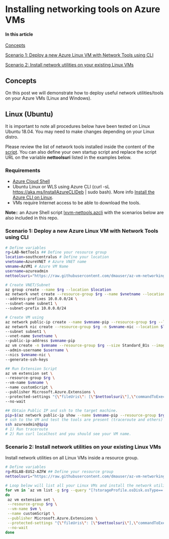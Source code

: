 # Installing networking tools on Azure VMs

#### In this article

[Concepts](#Concepts)

[Scenario 1: Deploy a new Azure Linux VM with Network Tools using CLI](#scenario-1-deploy-a-new-azure-linux-vm-with-network-tools-using-cli)

[Scenario 2: Install network utilities on your existing Linux VMs](#scenario-2-install-network-utilities-on-your-existing-linux-vms)

## Concepts

On this post we will demonstrate how to deploy useful network utilities/tools on your Azure VMs (Linux and Windows).

## Linux (Ubuntu)

It is important to note all procedures below have been tested on Linux Ubuntu 18.04. You may need to make changes depending on your Linux distro.

Please review the list of network tools installed inside the content of the [script](https://raw.githubusercontent.com/dmauser/az-vm-networking-tools/main/script/nettools.sh). You can also define your own startup script and replace the script URL on the variable **nettoolsuri** listed in the examples below.

### Requirements

- [Azure Cloud Shell](https://shell.azure.com/)
- Ubuntu Linux or WLS using Azure CLI (curl -sL https://aka.ms/InstallAzureCLIDeb | sudo bash). More info [Install the Azure CLI on Linux](https://docs.microsoft.com/en-us/cli/azure/install-azure-cli-linux?pivots=apt).
- VMs require Internet access to be able to download the tools.

**Note:**: an Azure Shell script [lxvm-nettools.azcli](https://raw.githubusercontent.com/dmauser/az-vm-networking-tools/main/lxvm-nettools.azcli) with the scenarios below are also included in this repo.

### Scenario 1: Deploy a new Azure Linux VM with Network Tools using CLI

```Bash
# Define variables
rg=LAB-NetTools ## Define your resource group
location=southcentralus # Define your location
vnetname=AzureVNET # Azure VNET name
vmname=AzVM1 # Azure VM Name
username=azureadmin
nettoolsuri="https://raw.githubusercontent.com/dmauser/az-vm-networking-tools/main/script/nettools.sh"

# Create VNET/Subnet
az group create --name $rg --location $location
az network vnet create --resource-group $rg --name $vnetname --location $location \
--address-prefixes 10.0.0.0/24 \
--subnet-name subnet1 \
--subnet-prefix 10.0.0.0/24

# Create VM using
az network public-ip create --name $vmname-pip --resource-group $rg --location $location --sku Basic --allocation-method Dynamic
az network nic create --resource-group $rg -n $vmname-nic --location $location \
--subnet subnet1 \
--vnet-name $vnetname \
--public-ip-address $vmname-pip
az vm create -n $vmname --resource-group $rg --size Standard_B1s --image UbuntuLTS \
--admin-username $username \
--nics $vmname-nic \
--generate-ssh-keys

## Run Extension Script
az vm extension set \
--resource-group $rg \
--vm-name $vmname \
--name customScript \
--publisher Microsoft.Azure.Extensions \
--protected-settings "{\"fileUris\": [\"$nettoolsuri\"],\"commandToExecute\": \"./nettools.sh\"}" \
--no-wait

## Obtain Public IP and ssh to the target machine.
pip=$(az network public-ip show --name $vmname-pip --resource-group $rg --query ipAddress -o tsv)
# ssh to the VM and test the tools are present (traceroute and others)
ssh azureadmin@$pip
# 1) Run traceroute
# 2) Run curl localhost and you should see your VM name.
```

### Scenario 2: Install network utilities on your existing Linux VMs

Install network utilities on all Linux VMs inside a resource group.

```Bash
# Define variables
rg=RSLAB-EUS2-AZFW ## Define your resource group
nettoolsuri="https://raw.githubusercontent.com/dmauser/az-vm-networking-tools/main/script/nettools.sh"

# Loop below will list all your Linux VMs and install the network utilities on them.
for vm in `az vm list -g $rg --query "[?storageProfile.osDisk.osType=='Linux'].name" -o tsv`
do
 az vm extension set \
 --resource-group $rg \
 --vm-name $vm \
 --name customScript \
 --publisher Microsoft.Azure.Extensions \
 --protected-settings "{\"fileUris\": [\"$nettoolsuri\"],\"commandToExecute\": \"./nettools.sh\"}" \
 --no-wait
done
```
